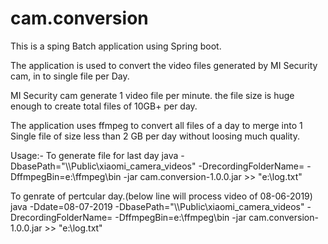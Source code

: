 # cam.conversion
This is a sping Batch application using Spring boot. 

The application is used to convert the video files generated by MI Security cam, in to single file  per Day. 

MI Security cam generate 1 video file per minute. the file size is huge enough to create total files of 10GB+ per day. 

The application uses ffmpeg to convert all files of a day to merge into 1 Single file of size less than 2 GB per day without loosing much quality.

Usage:- 
To generate file for last day
java -DbasePath="\\<IPOfNaasStoringMinuteFiles>\Public\xiaomi_camera_videos" -DrecordingFolderName=<recording folder name> -DffmpegBin=e:\ffmpeg\bin -jar cam.conversion-1.0.0.jar >> "e:\log.txt"

To genrate of pertcular day.(below line will process video of 08-06-2019)
java -Ddate=08-07-2019 -DbasePath="\\<IPOfNaasStoringMinuteFiles>\Public\xiaomi_camera_videos" -DrecordingFolderName=<recording folder name> -DffmpegBin=e:\ffmpeg\bin -jar cam.conversion-1.0.0.jar >> "e:\log.txt"

